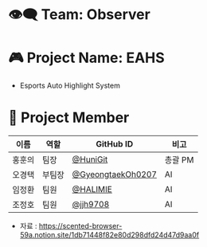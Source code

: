 # 👁️‍🗨️ Team: Observer

# 🎮 Project Name: EAHS
 - Esports Auto Highlight System

# 👥 Project Member

| 이름 | 역할 | GitHub ID | 비고 |
|------|------|-----------|------|
| 홍훈의 | 팀장 | [@HuniGit](https://github.com/HuniGit) | 총괄 PM |
| 오경택 | 부팀장 | [@GyeongtaekOh0207](https://github.com/GyeongtaekOh0207) | AI |
| 임정환 | 팀원 | [@HALIMIE](https://github.com/HALIMIE) | AI |
| 조정호 | 팀원 | [@jjh9708](https://github.com/jjh9708) | AI |



- 자료 : https://scented-browser-59a.notion.site/1db71448f82e80d298dfd24d47d9aa0f
